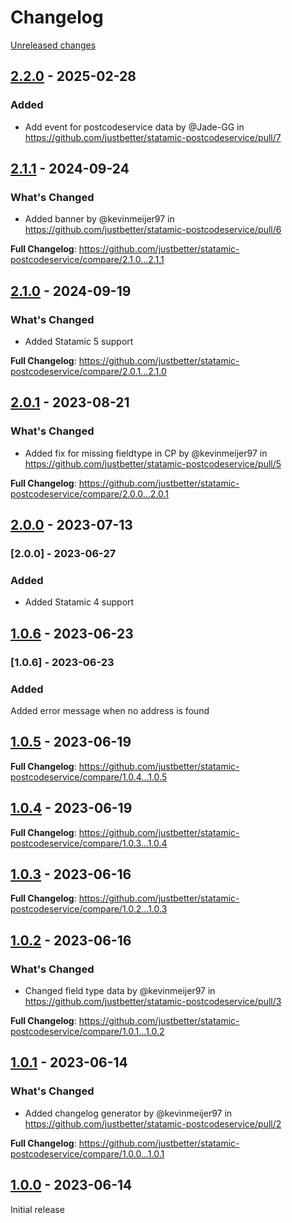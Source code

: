 # Changelog 

[Unreleased changes](https://github.com/justbetter/statamic-postcodeservice/compare/2.2.0...master)
## [2.2.0](https://github.com/justbetter/statamic-postcodeservice/releases/tag/2.2.0) - 2025-02-28

### Added

- Add event for postcodeservice data by @Jade-GG in https://github.com/justbetter/statamic-postcodeservice/pull/7

## [2.1.1](https://github.com/justbetter/statamic-postcodeservice/releases/tag/2.1.1) - 2024-09-24

### What's Changed
* Added banner by @kevinmeijer97 in https://github.com/justbetter/statamic-postcodeservice/pull/6


**Full Changelog**: https://github.com/justbetter/statamic-postcodeservice/compare/2.1.0...2.1.1

## [2.1.0](https://github.com/justbetter/statamic-postcodeservice/releases/tag/2.1.0) - 2024-09-19

### What's Changed

- Added Statamic 5 support

**Full Changelog**: https://github.com/justbetter/statamic-postcodeservice/compare/2.0.1...2.1.0

## [2.0.1](https://github.com/justbetter/statamic-postcodeservice/releases/tag/2.0.1) - 2023-08-21

### What's Changed
* Added fix for missing fieldtype in CP by @kevinmeijer97 in https://github.com/justbetter/statamic-postcodeservice/pull/5


**Full Changelog**: https://github.com/justbetter/statamic-postcodeservice/compare/2.0.0...2.0.1

## [2.0.0](https://github.com/justbetter/statamic-postcodeservice/releases/tag/2.0.0) - 2023-07-13

### [2.0.0] - 2023-06-27

### Added

- Added Statamic 4 support

## [1.0.6](https://github.com/justbetter/statamic-postcodeservice/releases/tag/1.0.6) - 2023-06-23

### [1.0.6] - 2023-06-23

### Added

Added error message when no address is found

## [1.0.5](https://github.com/justbetter/statamic-postcodeservice/releases/tag/1.0.5) - 2023-06-19

**Full Changelog**: https://github.com/justbetter/statamic-postcodeservice/compare/1.0.4...1.0.5

## [1.0.4](https://github.com/justbetter/statamic-postcodeservice/releases/tag/1.0.4) - 2023-06-19

**Full Changelog**: https://github.com/justbetter/statamic-postcodeservice/compare/1.0.3...1.0.4

## [1.0.3](https://github.com/justbetter/statamic-postcodeservice/releases/tag/1.0.3) - 2023-06-16

**Full Changelog**: https://github.com/justbetter/statamic-postcodeservice/compare/1.0.2...1.0.3

## [1.0.2](https://github.com/justbetter/statamic-postcodeservice/releases/tag/1.0.2) - 2023-06-16

### What's Changed
* Changed field type data by @kevinmeijer97 in https://github.com/justbetter/statamic-postcodeservice/pull/3


**Full Changelog**: https://github.com/justbetter/statamic-postcodeservice/compare/1.0.1...1.0.2

## [1.0.1](https://github.com/justbetter/statamic-postcodeservice/releases/tag/1.0.1) - 2023-06-14

### What's Changed
* Added changelog generator by @kevinmeijer97 in https://github.com/justbetter/statamic-postcodeservice/pull/2


**Full Changelog**: https://github.com/justbetter/statamic-postcodeservice/compare/1.0.0...1.0.1

## [1.0.0](https://github.com/justbetter/statamic-postcodeservice/releases/tag/1.0.0) - 2023-06-14

Initial release

